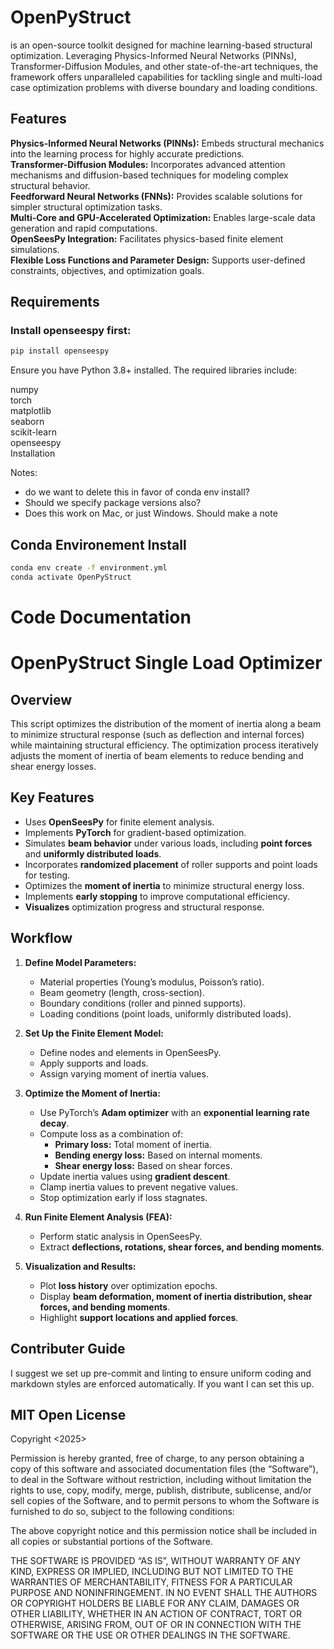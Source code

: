 # **OpenPyStruct**
 is an open-source toolkit designed for machine learning-based structural optimization. Leveraging Physics-Informed Neural Networks (PINNs), Transformer-Diffusion Modules, and other state-of-the-art techniques, the framework offers unparalleled capabilities for tackling single and multi-load case optimization problems with diverse boundary and loading conditions.

## **Features**
**Physics-Informed Neural Networks (PINNs):** Embeds structural mechanics into the learning process for highly accurate predictions.\
**Transformer-Diffusion Modules:** Incorporates advanced attention mechanisms and diffusion-based techniques for modeling complex structural behavior.\
**Feedforward Neural Networks (FNNs):** Provides scalable solutions for simpler structural optimization tasks.\
**Multi-Core and GPU-Accelerated Optimization:** Enables large-scale data generation and rapid computations.\
**OpenSeesPy Integration:** Facilitates physics-based finite element simulations.\
**Flexible Loss Functions and Parameter Design:** Supports user-defined constraints, objectives, and optimization goals.

## **Requirements**

### **Install openseespy first:**

```zsh
pip install openseespy
```

Ensure you have Python 3.8+ installed. The required libraries include:

numpy\
torch\
matplotlib\
seaborn\
scikit-learn\
openseespy\
Installation

Notes:
- do we want to delete this in favor of conda env install?
- Should we specify package versions also?
- Does this work on Mac, or just Windows. Should make a note


## **Conda Environement Install**
```zsh
conda env create -f environment.yml
conda activate OpenPyStruct
```

# Code Documentation

# **OpenPyStruct Single Load Optimizer**

## **Overview**
This script optimizes the distribution of the moment of inertia along a beam to minimize structural response (such as deflection and internal forces) while maintaining structural efficiency. The optimization process iteratively adjusts the moment of inertia of beam elements to reduce bending and shear energy losses.

## **Key Features**
- Uses **OpenSeesPy** for finite element analysis.
- Implements **PyTorch** for gradient-based optimization.
- Simulates **beam behavior** under various loads, including **point forces** and **uniformly distributed loads**.
- Incorporates **randomized placement** of roller supports and point loads for testing.
- Optimizes the **moment of inertia** to minimize structural energy loss.
- Implements **early stopping** to improve computational efficiency.
- **Visualizes** optimization progress and structural response.

## **Workflow**

1. **Define Model Parameters:**
   - Material properties (Young’s modulus, Poisson’s ratio).
   - Beam geometry (length, cross-section).
   - Boundary conditions (roller and pinned supports).
   - Loading conditions (point loads, uniformly distributed loads).

2. **Set Up the Finite Element Model:**
   - Define nodes and elements in OpenSeesPy.
   - Apply supports and loads.
   - Assign varying moment of inertia values.

3. **Optimize the Moment of Inertia:**
   - Use PyTorch’s **Adam optimizer** with an **exponential learning rate decay**.
   - Compute loss as a combination of:
     - **Primary loss:** Total moment of inertia.
     - **Bending energy loss:** Based on internal moments.
     - **Shear energy loss:** Based on shear forces.
   - Update inertia values using **gradient descent**.
   - Clamp inertia values to prevent negative values.
   - Stop optimization early if loss stagnates.

4. **Run Finite Element Analysis (FEA):**
   - Perform static analysis in OpenSeesPy.
   - Extract **deflections, rotations, shear forces, and bending moments**.

5. **Visualization and Results:**
   - Plot **loss history** over optimization epochs.
   - Display **beam deformation, moment of inertia distribution, shear forces, and bending moments**.
   - Highlight **support locations and applied forces**.


## Contributer Guide

I suggest we set up pre-commit and linting to ensure uniform coding and markdown styles are enforced automatically. If you want I can set this up.

## **MIT Open License**

Copyright <2025>  <Danny Smyl>

Permission is hereby granted, free of charge, to any person obtaining a copy of this software and associated documentation files (the “Software”), to deal in the Software without restriction, including without limitation the rights to use, copy, modify, merge, publish, distribute, sublicense, and/or sell copies of the Software, and to permit persons to whom the Software is furnished to do so, subject to the following conditions:

The above copyright notice and this permission notice shall be included in all copies or substantial portions of the Software.

THE SOFTWARE IS PROVIDED “AS IS”, WITHOUT WARRANTY OF ANY KIND, EXPRESS OR IMPLIED, INCLUDING BUT NOT LIMITED TO THE WARRANTIES OF MERCHANTABILITY, FITNESS FOR A PARTICULAR PURPOSE AND NONINFRINGEMENT. IN NO EVENT SHALL THE AUTHORS OR COPYRIGHT HOLDERS BE LIABLE FOR ANY CLAIM, DAMAGES OR OTHER LIABILITY, WHETHER IN AN ACTION OF CONTRACT, TORT OR OTHERWISE, ARISING FROM, OUT OF OR IN CONNECTION WITH THE SOFTWARE OR THE USE OR OTHER DEALINGS IN THE SOFTWARE.

